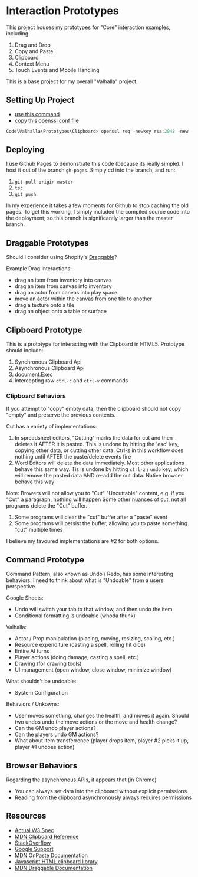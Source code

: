 # Interaction Prototypes

This project houses my prototypes for "Core" interaction examples, including:

1. Drag and Drop
2. Copy and Paste
3. Clipboard
4. Context Menu
5. Touch Events and Mobile Handling

This is a base project for my overall "Valhalla" project.

## Setting Up Project

- [use this command](https://stackoverflow.com/questions/35127383/npm-http-server-with-ssl)
- [copy this openssl conf file](http://web.mit.edu/crypto/openssl.cnf)

```Powershell
Code\Valhalla\Prototypes\Clipboard> openssl req -newkey rsa:2048 -new -nodes -x509 -days 3650 -keyout key.pem -out cert.pem -config .\openssl.conf
```

## Deploying

I use Github Pages to demonstrate this code (because its really simple). I host it out of the branch `gh-pages`. Simply cd into the branch, and run:

1. `git pull origin master`
2. `tsc`
3. `git push`

In my experience it takes a few moments for Github to stop caching the old pages. To get this working, I simply included the compiled source code into the deployment; so this branch is significantly larger than the master branch.

## Draggable Prototypes

Should I consider using Shopify's [Draggable](https://github.com/Shopify/draggable#documentation)?

Example Drag Interactions:

- drag an item from inventory into canvas
- drag an item from canvas into inventory
- drag an actor from canvas into play space
- move an actor within the canvas from one tile to another
- drag a texture onto a tile
- drag an object onto a table or surface

## Clipboard Prototype

This is a prototype for interacting with the Clipboard in HTML5. Prototype should include:

1. Synchronous Clipboard Api
2. Asynchronous Clipboard Api
3. document.Exec
4. intercepting raw `ctrl-c` and `ctrl-v` commands

### Clipboard Behaviors

If you attempt to "copy" empty data, then the clipboard should not copy "empty" and preserve the previous contents.

Cut has a variety of implementations:

1. In spreadsheet editors, "Cutting" marks the data for cut and then deletes it AFTER it is pasted. This is undone by hitting the 'esc' key, copying other data, or cutting other data. Ctrl-z in this workflow does nothing until AFTER the paste/delete events fire
2. Word Editors will delete the data immediately. Most other applications behave this same way. Tis is undone by hitting `ctrl-z` / `undo` key; which will remove the pasted data AND re-add the cut data. Native browser behave this way

Note: Browers will not allow you to "Cut" "Uncuttable" content, e.g. if you "Cut" a paragraph, nothing will happen
Some other nuances of cut, not all programs delete the "Cut" buffer.

1. Some programs will clear the "cut" buffer after a "paste" event
2. Some programs will persist the buffer, allowing you to paste something "cut" multiple times

I believe my favoured implementations are #2 for both options.

## Command Prototype

Command Pattern, also known as Undo / Redo, has some interesting behaviors. I need to think about what is "Undoable" from a users perspective.

Google Sheets:

- Undo will switch your tab to that window, and then undo the item
- Conditional formatting is undoable (whoda thunk)

Valhalla:

- Actor / Prop manipulation (placing, moving, resizing, scaling, etc.)
- Resource expenditure (casting a spell, rolling hit dice)
- Entire AI turns
- Player actions (doing damage, casting a spell, etc.)
- Drawing (for drawing tools)
- UI management (open window, close window, minimize window)

What shouldn't be undoable:

- System Configuration

Behaviors / Unkowns:

- User moves something, changes the health, and moves it again. Should two undos undo the move actions or the move and health change?
- Can the GM undo player actions?
- Can the players undo GM actions?
- What about item transferrence (player drops item, player #2 picks it up, player #1 undoes action)

## Browser Behaviors

Regarding the asynchronous APIs, it appears that (in Chrome)

- You can always set data into the clipboard without explicit permissions
- Reading from the clipboard asynchronously always requires permissions

## Resources

- [Actual W3 Spec](https://www.w3.org/TR/clipboard-apis/)
- [MDN Clipboard Reference](https://developer.mozilla.org/en-US/docs/Web/API/Clipboard_API)
- [StackOverflow](https://stackoverflow.com/questions/400212/how-do-i-copy-to-the-clipboard-in-javascript)
- [Google Support](https://developers.google.com/web/updates/2018/03/clipboardapi)
- [MDN OnPaste Documentation](https://developer.mozilla.org/en-US/docs/Web/Events/paste)
- [Javascript HTML clipboard library](https://github.com/zenorocha/clipboard.js)
- [MDN Draggable Documentation](https://developer.mozilla.org/en-US/docs/Web/API/HTML_Drag_and_Drop_API)